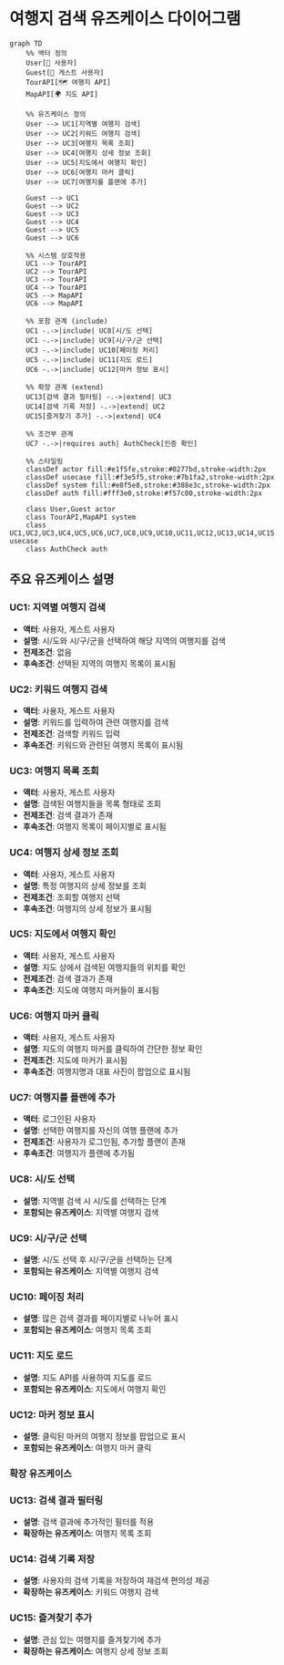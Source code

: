 # 여행지 검색 유즈케이스 다이어그램

```mermaid
graph TD
    %% 액터 정의
    User[👤 사용자]
    Guest[👤 게스트 사용자]
    TourAPI[🗺️ 여행지 API]
    MapAPI[🌍 지도 API]

    %% 유즈케이스 정의
    User --> UC1[지역별 여행지 검색]
    User --> UC2[키워드 여행지 검색]
    User --> UC3[여행지 목록 조회]
    User --> UC4[여행지 상세 정보 조회]
    User --> UC5[지도에서 여행지 확인]
    User --> UC6[여행지 마커 클릭]
    User --> UC7[여행지를 플랜에 추가]

    Guest --> UC1
    Guest --> UC2
    Guest --> UC3
    Guest --> UC4
    Guest --> UC5
    Guest --> UC6

    %% 시스템 상호작용
    UC1 --> TourAPI
    UC2 --> TourAPI
    UC3 --> TourAPI
    UC4 --> TourAPI
    UC5 --> MapAPI
    UC6 --> MapAPI

    %% 포함 관계 (include)
    UC1 -.->|include| UC8[시/도 선택]
    UC1 -.->|include| UC9[시/구/군 선택]
    UC3 -.->|include| UC10[페이징 처리]
    UC5 -.->|include| UC11[지도 로드]
    UC6 -.->|include| UC12[마커 정보 표시]

    %% 확장 관계 (extend)
    UC13[검색 결과 필터링] -.->|extend| UC3
    UC14[검색 기록 저장] -.->|extend| UC2
    UC15[즐겨찾기 추가] -.->|extend| UC4

    %% 조건부 관계
    UC7 -.->|requires auth| AuthCheck[인증 확인]

    %% 스타일링
    classDef actor fill:#e1f5fe,stroke:#0277bd,stroke-width:2px
    classDef usecase fill:#f3e5f5,stroke:#7b1fa2,stroke-width:2px
    classDef system fill:#e8f5e8,stroke:#388e3c,stroke-width:2px
    classDef auth fill:#fff3e0,stroke:#f57c00,stroke-width:2px

    class User,Guest actor
    class TourAPI,MapAPI system
    class UC1,UC2,UC3,UC4,UC5,UC6,UC7,UC8,UC9,UC10,UC11,UC12,UC13,UC14,UC15 usecase
    class AuthCheck auth
```

## 주요 유즈케이스 설명

### UC1: 지역별 여행지 검색

- **액터**: 사용자, 게스트 사용자
- **설명**: 시/도와 시/구/군을 선택하여 해당 지역의 여행지를 검색
- **전제조건**: 없음
- **후속조건**: 선택된 지역의 여행지 목록이 표시됨

### UC2: 키워드 여행지 검색

- **액터**: 사용자, 게스트 사용자
- **설명**: 키워드를 입력하여 관련 여행지를 검색
- **전제조건**: 검색할 키워드 입력
- **후속조건**: 키워드와 관련된 여행지 목록이 표시됨

### UC3: 여행지 목록 조회

- **액터**: 사용자, 게스트 사용자
- **설명**: 검색된 여행지들을 목록 형태로 조회
- **전제조건**: 검색 결과가 존재
- **후속조건**: 여행지 목록이 페이지별로 표시됨

### UC4: 여행지 상세 정보 조회

- **액터**: 사용자, 게스트 사용자
- **설명**: 특정 여행지의 상세 정보를 조회
- **전제조건**: 조회할 여행지 선택
- **후속조건**: 여행지의 상세 정보가 표시됨

### UC5: 지도에서 여행지 확인

- **액터**: 사용자, 게스트 사용자
- **설명**: 지도 상에서 검색된 여행지들의 위치를 확인
- **전제조건**: 검색 결과가 존재
- **후속조건**: 지도에 여행지 마커들이 표시됨

### UC6: 여행지 마커 클릭

- **액터**: 사용자, 게스트 사용자
- **설명**: 지도의 여행지 마커를 클릭하여 간단한 정보 확인
- **전제조건**: 지도에 마커가 표시됨
- **후속조건**: 여행지명과 대표 사진이 팝업으로 표시됨

### UC7: 여행지를 플랜에 추가

- **액터**: 로그인된 사용자
- **설명**: 선택한 여행지를 자신의 여행 플랜에 추가
- **전제조건**: 사용자가 로그인됨, 추가할 플랜이 존재
- **후속조건**: 여행지가 플랜에 추가됨

### UC8: 시/도 선택

- **설명**: 지역별 검색 시 시/도를 선택하는 단계
- **포함되는 유즈케이스**: 지역별 여행지 검색

### UC9: 시/구/군 선택

- **설명**: 시/도 선택 후 시/구/군을 선택하는 단계
- **포함되는 유즈케이스**: 지역별 여행지 검색

### UC10: 페이징 처리

- **설명**: 많은 검색 결과를 페이지별로 나누어 표시
- **포함되는 유즈케이스**: 여행지 목록 조회

### UC11: 지도 로드

- **설명**: 지도 API를 사용하여 지도를 로드
- **포함되는 유즈케이스**: 지도에서 여행지 확인

### UC12: 마커 정보 표시

- **설명**: 클릭된 마커의 여행지 정보를 팝업으로 표시
- **포함되는 유즈케이스**: 여행지 마커 클릭

### 확장 유즈케이스

### UC13: 검색 결과 필터링

- **설명**: 검색 결과에 추가적인 필터를 적용
- **확장하는 유즈케이스**: 여행지 목록 조회

### UC14: 검색 기록 저장

- **설명**: 사용자의 검색 기록을 저장하여 재검색 편의성 제공
- **확장하는 유즈케이스**: 키워드 여행지 검색

### UC15: 즐겨찾기 추가

- **설명**: 관심 있는 여행지를 즐겨찾기에 추가
- **확장하는 유즈케이스**: 여행지 상세 정보 조회

